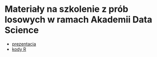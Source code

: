 # Materiały na szkolenie z prób losowych w ramach Akademii Data Science

+ [prezentacja](presentation/us_szkolenie_proby.pdf)
+ [kody R]()
